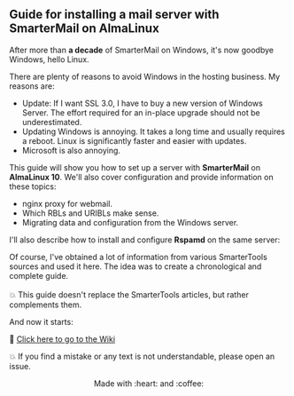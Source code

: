 ## Guide for installing a mail server with SmarterMail on AlmaLinux

After more than **a decade** of SmarterMail on Windows, it's now goodbye Windows, hello Linux.

There are plenty of reasons to avoid Windows in the hosting business.
My reasons are:
* Update: If I want SSL 3.0, I have to buy a new version of Windows Server. The effort required for an in-place upgrade should not be underestimated.
* Updating Windows is annoying. It takes a long time and usually requires a reboot. Linux is significantly faster and easier with updates.
* Microsoft is also annoying.

This guide will show you how to set up a server with **SmarterMail** on **AlmaLinux 10**. We'll also cover configuration and provide information on these topics:
* nginx proxy for webmail.
* Which RBLs and URIBLs make sense.
* Migrating data and configuration from the Windows server.

I'll also describe how to install and configure **Rspamd** on the same server:

Of course, I've obtained a lot of information from various SmarterTools sources and used it here. The idea was to create a chronological and complete guide.<br><br>
:collision: This guide doesn't replace the SmarterTools articles, but rather complements them.<br>

And now it starts:

:link: [Click here to go to the Wiki](../../wiki)

:collision: If you find a mistake or any text is not understandable, please open an issue.

<p align="center">Made with :heart: and :coffee:</p>
